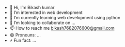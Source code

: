 - 👋 Hi, I’m Bikash kumar
- 👀 I’m interested in web development 
- 🌱 I’m currently learning web development using python 
- 💞️ I’m looking to collaborate on ...
- 📫 How to reach me bikash7682076600@gmail.com
- 😄 Pronouns: ...
- ⚡ Fun fact: ...

<!---
Bikashkumar-11/Bikashkumar-11 is a ✨ special ✨ repository because its `README.md` (this file) appears on your GitHub profile.
You can click the Preview link to take a look at your changes.
--->

